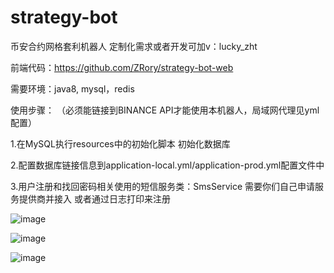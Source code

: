 # strategy-bot

币安合约网格套利机器人  定制化需求或者开发可加v：lucky_zht

前端代码：https://github.com/ZRory/strategy-bot-web

需要环境：java8, mysql，redis


使用步骤： （必须能链接到BINANCE API才能使用本机器人，局域网代理见yml配置）


1.在MySQL执行resources中的初始化脚本 初始化数据库

2.配置数据库链接信息到application-local.yml/application-prod.yml配置文件中

3.用户注册和找回密码相关使用的短信服务类：SmsService 需要你们自己申请服务提供商并接入 或者通过日志打印来注册

![image](https://user-images.githubusercontent.com/31235873/168237254-fd7f8fbb-0dc9-4d84-9330-f1fedcd9bac6.png)

![image](https://user-images.githubusercontent.com/31235873/168237306-07d5c71f-92d5-4542-b06b-09573a4bce46.png)

![image](https://user-images.githubusercontent.com/31235873/168237358-d7618eef-0f80-482d-8d94-d73a96623c01.png)
